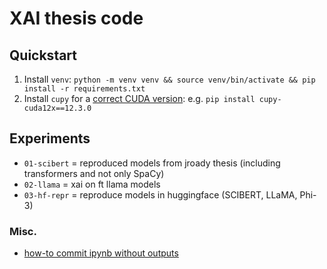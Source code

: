 # XAI thesis code

## Quickstart

1. Install `venv`: `python -m venv venv && source venv/bin/activate && pip install -r requirements.txt`
2. Install `cupy` for a [correct CUDA version](https://docs.cupy.dev/en/stable/install.html#requirements): e.g. `pip install cupy-cuda12x==12.3.0`

## Experiments

* `01-scibert` = reproduced models from jroady thesis (including transformers and not only SpaCy)
* `02-llama` = xai on ft llama models
* `03-hf-repr` = reproduce models in huggingface (SCIBERT, LLaMA, Phi-3)

### Misc.

* [how-to commit ipynb without outputs](https://gist.github.com/33eyes/431e3d432f73371509d176d0dfb95b6e?permalink_comment_id=4662892)